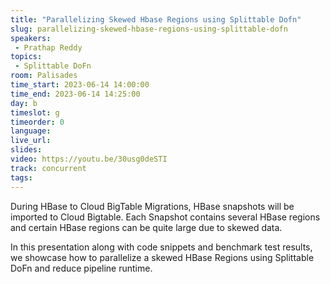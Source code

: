 ```yaml
---
title: "Parallelizing Skewed Hbase Regions using Splittable Dofn"
slug: parallelizing-skewed-hbase-regions-using-splittable-dofn
speakers:
 - Prathap Reddy
topics:
 - Splittable DoFn
room: Palisades
time_start: 2023-06-14 14:00:00
time_end: 2023-06-14 14:25:00
day: b
timeslot: g
timeorder: 0
language: 
live_url: 
slides: 
video: https://youtu.be/30usg0deSTI
track: concurrent
tags:
---
```


During HBase to Cloud BigTable Migrations, HBase snapshots will be imported to Cloud Bigtable. Each Snapshot contains several HBase regions and certain HBase regions can be quite large due to skewed data. 
 
 
 
 In this presentation along with code snippets and benchmark test results, we showcase how to parallelize a skewed HBase Regions using Splittable DoFn and reduce pipeline runtime.